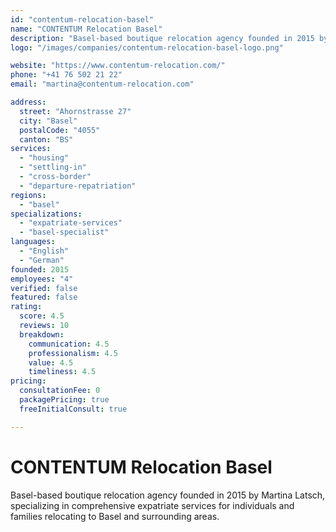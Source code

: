 ```yaml
---
id: "contentum-relocation-basel"
name: "CONTENTUM Relocation Basel"
description: "Basel-based boutique relocation agency founded in 2015 by Martina Latsch, specializing in comprehensive expatriate services for individuals and families relocating to Basel and surrounding areas."
logo: "/images/companies/contentum-relocation-basel-logo.png"

website: "https://www.contentum-relocation.com/"
phone: "+41 76 502 21 22"
email: "martina@contentum-relocation.com"

address:
  street: "Ahornstrasse 27"
  city: "Basel"
  postalCode: "4055"
  canton: "BS"
services:
  - "housing"
  - "settling-in"
  - "cross-border"
  - "departure-repatriation"
regions:
  - "basel"
specializations:
  - "expatriate-services"
  - "basel-specialist"
languages:
  - "English"
  - "German"
founded: 2015
employees: "4"
verified: false
featured: false
rating:
  score: 4.5
  reviews: 10
  breakdown:
    communication: 4.5
    professionalism: 4.5
    value: 4.5
    timeliness: 4.5
pricing:
  consultationFee: 0
  packagePricing: true
  freeInitialConsult: true

---
```

# CONTENTUM Relocation Basel

Basel-based boutique relocation agency founded in 2015 by Martina Latsch, specializing in comprehensive expatriate services for individuals and families relocating to Basel and surrounding areas.